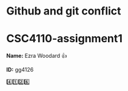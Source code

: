 # Github and git conflict
# CSC4110-assignment1
**Name:** Ezra Woodard :+1:

**ID:**   gg4126

:four::one::two::six:
